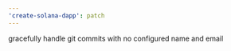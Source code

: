 ```yaml
---
'create-solana-dapp': patch
---
```


gracefully handle git commits with no configured name and email
